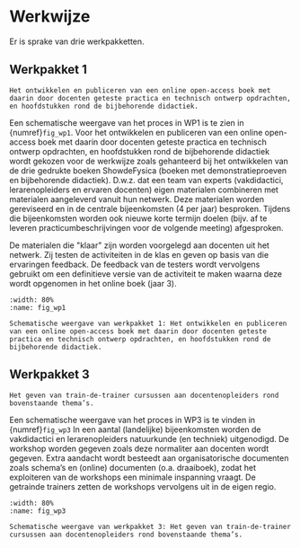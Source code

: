 # Werkwijze

Er is sprake van drie werkpakketten.

## Werkpakket 1
```{admonition} Doel
Het ontwikkelen en publiceren van een online open-access boek met daarin door docenten geteste practica en technisch ontwerp opdrachten, en hoofdstukken rond de bijbehorende didactiek.
```

Een schematische weergave van het proces in WP1 is te zien in {numref}`fig_wp1`. Voor het ontwikkelen en publiceren van een online open-access boek met daarin door docenten geteste practica en technisch ontwerp opdrachten, en hoofdstukken rond de bijbehorende didactiek wordt gekozen voor de werkwijze zoals gehanteerd bij het ontwikkelen van de drie gedrukte boeken ShowdeFysica (boeken met demonstratieproeven en bijbehorende didactiek). D.w.z. dat een team van experts (vakdidactici, lerarenopleiders en ervaren docenten) eigen materialen combineren met materialen aangeleverd vanuit hun netwerk. Deze materialen worden gereviseerd en in de centrale bijeenkomsten (4 per jaar) besproken. Tijdens die bijeenkomsten worden ook nieuwe korte termijn doelen (bijv. af te leveren practicumbeschrijvingen voor de volgende meeting) afgesproken.

De materialen die "klaar" zijn worden voorgelegd aan docenten uit het netwerk. Zij testen de activiteiten in de klas en geven op basis van die ervaringen feedback. De feedback van de testers wordt vervolgens gebruikt om een definitieve versie van de activiteit te maken waarna deze wordt opgenomen in het online boek (jaar 3). 


```{figure} ./Figuren/WP1.png
:width: 80%
:name: fig_wp1

Schematische weergave van werkpakket 1: Het ontwikkelen en publiceren van een online open-access boek met daarin door docenten geteste practica en technisch ontwerp opdrachten, en hoofdstukken rond de bijbehorende didactiek.
```

## Werkpakket 3 

```{admonition} Doel
Het geven van train-de-trainer cursussen aan docentenopleiders rond bovenstaande thema’s.
```

Een schematische weergave van het proces in WP3 is te vinden in {numref}`fig_wp3`
In een aantal (landelijke) bijeenkomsten worden de vakdidactici en lerarenopleiders natuurkunde (en techniek) uitgenodigd. De workshop worden gegeven zoals deze normaliter aan docenten wordt gegeven. Extra aandacht wordt besteedt aan organisatorische documenten zoals schema’s en (online) documenten (o.a. draaiboek), zodat het exploiteren van de workshops een minimale inspanning vraagt. De getrainde trainers zetten de workshops vervolgens uit in de eigen regio.


```{figure} ./Figuren/WP3.png
:width: 80%
:name: fig_wp3

Schematische weergave van werkpakket 3: Het geven van train-de-trainer cursussen aan docentenopleiders rond bovenstaande thema’s.
```